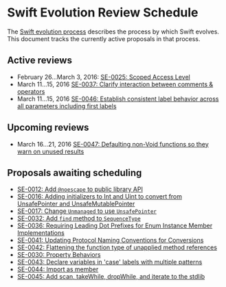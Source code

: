 # Swift Evolution Review Schedule

The [Swift evolution process][evolution-process] describes the process
by which Swift evolves. This document tracks the currently active
proposals in that process.

## Active reviews

* February 26...March 3, 2016: [SE-0025: Scoped Access Level](proposals/0025-scoped-access-level.md)
* March 11...15, 2016 [SE-0037: Clarify interaction between comments & operators](proposals/0037-clarify-comments-and-operators.md)
* March 11...15, 2016 [SE-0046: Establish consistent label behavior across all parameters including first labels](proposals/0046-first-label.md)

## Upcoming reviews

* March 16...21, 2016 [SE-0047: Defaulting non-Void functions so they warn on unused results](proposals/0047-nonvoid-warn.md)


## Proposals awaiting scheduling

* [SE-0012: Add `@noescape` to public library API](proposals/0012-add-noescape-to-public-library-api.md)
* [SE-0016: Adding initializers to Int and Uint to convert from UnsafePointer and UnsafeMutablePointer](proposals/0016-initializers-for-converting-unsafe-pointers-to-ints.md)
* [SE-0017: Change `Unmanaged` to use `UnsafePointer`](proposals/0017-convert-unmanaged-to-use-unsafepointer.md)
* [SE-0032: Add `find` method to `SequenceType`](proposals/0032-sequencetype-find.md)
* [SE-0036: Requiring Leading Dot Prefixes for Enum Instance Member Implementations](proposals/0036-enum-dot.md)
* [SE-0041: Updating Protocol Naming Conventions for Conversions](proposals/0041-conversion-protocol-conventions.md)
* [SE-0042: Flattening the function type of unapplied method references](proposals/0042-flatten-method-types.md)
* [SE-0030: Property Behaviors](proposals/0030-property-behavior-decls.md)
* [SE-0043: Declare variables in 'case' labels with multiple patterns](proposals/0043-declare-variables-in-case-labels-with-multiple-patterns.md)
* [SE-0044: Import as member](proposals/0044-import-as-member.md)
* [SE-0045: Add scan, takeWhile, dropWhile, and iterate to the stdlib](proposals/0045-scan-takewhile-dropwhile.md)


[evolution-process]: process.md  "The Swift evolution process"

